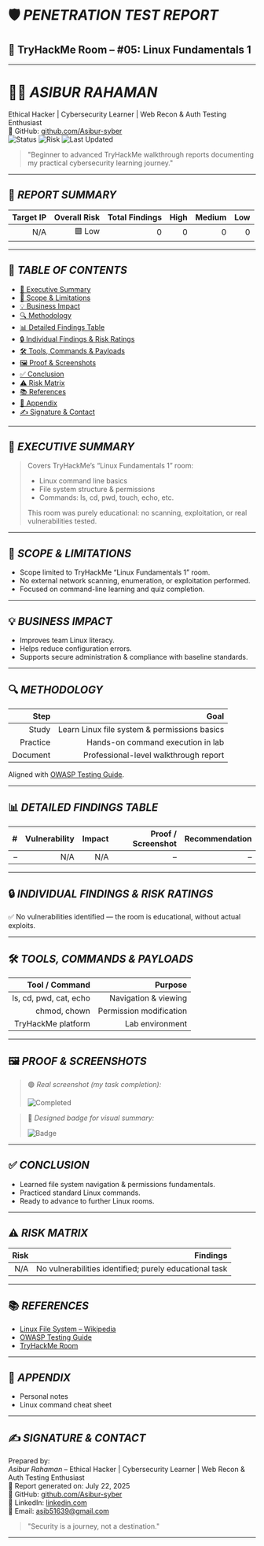 # 🛡 *PENETRATION TEST REPORT*  
## 🔐 TryHackMe Room – #05: Linux Fundamentals 1

---

# 🧑‍💻 *ASIBUR RAHAMAN*  
Ethical Hacker | Cybersecurity Learner | Web Recon & Auth Testing Enthusiast  
🔗 GitHub: [github.com/Asibur-syber](https://github.com/Asibur-syber)  
![Status](https://img.shields.io/badge/Status-Completed-brightgreen)
![Risk](https://img.shields.io/badge/Overall_Risk-Low-green)
![Last Updated](https://img.shields.io/badge/Last_Update-July_22,_2025-blue)

> "Beginner to advanced TryHackMe walkthrough reports documenting my practical cybersecurity learning journey."

---

## 📌 *REPORT SUMMARY*
| Target IP | Overall Risk | Total Findings | High | Medium | Low |
|--:|--:|--:|--:|--:|--:|
| N/A | 🟩 Low | 0 | 0 | 0 | 0 |

---

## 📑 *TABLE OF CONTENTS*
- [🧠 Executive Summary](#-executive-summary)
- [📜 Scope & Limitations](#-scope--limitations)
- [💡 Business Impact](#-business-impact)
- [🔍 Methodology](#-methodology)
- [📊 Detailed Findings Table](#-detailed-findings-table)
- [🔒 Individual Findings & Risk Ratings](#-individual-findings--risk-ratings)
- [🛠 Tools, Commands & Payloads](#-tools-commands--payloads)
- [🖼 Proof & Screenshots](#-proof--screenshots)
- [✅ Conclusion](#-conclusion)
- [⚠ Risk Matrix](#-risk-matrix)
- [📚 References](#-references)
- [📎 Appendix](#-appendix)
- [✍ Signature & Contact](#-signature--contact)

---

## 🧠 *EXECUTIVE SUMMARY*
> Covers TryHackMe’s “Linux Fundamentals 1” room:
> - Linux command line basics
> - File system structure & permissions
> - Commands: ls, cd, pwd, touch, echo, etc.
>
> This room was purely educational: no scanning, exploitation, or real vulnerabilities tested.

---

## 📜 *SCOPE & LIMITATIONS*
- Scope limited to TryHackMe “Linux Fundamentals 1” room.
- No external network scanning, enumeration, or exploitation performed.
- Focused on command-line learning and quiz completion.

---

## 💡 *BUSINESS IMPACT*
- Improves team Linux literacy.
- Helps reduce configuration errors.
- Supports secure administration & compliance with baseline standards.

---

## 🔍 *METHODOLOGY*
| Step | Goal |
|--:|--:|
| Study | Learn Linux file system & permissions basics |
| Practice | Hands-on command execution in lab |
| Document | Professional-level walkthrough report |

Aligned with [OWASP Testing Guide](https://owasp.org/www-project-web-security-testing-guide/).

---

## 📊 *DETAILED FINDINGS TABLE*
| # | Vulnerability | Impact | Proof / Screenshot | Recommendation |
|--:|--:|--:|--:|--:|
| – | N/A | N/A | – | – |

---

## 🔒 *INDIVIDUAL FINDINGS & RISK RATINGS*
✅ No vulnerabilities identified — the room is educational, without actual exploits.

---

## 🛠 *TOOLS, COMMANDS & PAYLOADS*
| Tool / Command | Purpose |
|--:|--:|
| ls, cd, pwd, cat, echo | Navigation & viewing |
| chmod, chown | Permission modification |
| TryHackMe platform | Lab environment |

---

## 🖼 *PROOF & SCREENSHOTS*

> 🟢 *Real screenshot (my task completion):*
>
> ![Completed](https://i.imgur.com/XqL8sfC.jpeg)

> 🎨 *Designed badge for visual summary:*
>
> ![Badge](https://i.imgur.com/8jokqta.jpeg)

---

## ✅ *CONCLUSION*
- Learned file system navigation & permissions fundamentals.
- Practiced standard Linux commands.
- Ready to advance to further Linux rooms.

---

## ⚠ *RISK MATRIX*
| Risk | Findings |
|--:|--:|
| N/A | No vulnerabilities identified; purely educational task |

---

## 📚 *REFERENCES*
- [Linux File System – Wikipedia](https://en.wikipedia.org/wiki/Filesystem_Hierarchy_Standard)
- [OWASP Testing Guide](https://owasp.org/www-project-web-security-testing-guide/)
- [TryHackMe Room](https://tryhackme.com/room/linuxfundamentals1)

---

## 📎 *APPENDIX*
- Personal notes
- Linux command cheat sheet

---

## ✍ *SIGNATURE & CONTACT*
Prepared by:  
*Asibur Rahaman* – Ethical Hacker | Cybersecurity Learner | Web Recon & Auth Testing Enthusiast  
📅 Report generated on: July 22, 2025  
🔗 GitHub: [github.com/Asibur-syber](https://github.com/Asibur-syber)  
🔗 LinkedIn: [linkedin.com](https://www.linkedin.com/)  
📧 Email: asib51639@gmail.com

> "Security is a journey, not a destination."

---
